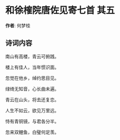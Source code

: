 # 和徐榷院唐佐见寄七首  其五

**作者**: 何梦桂

## 诗词内容

南山有高楼，青云可俯践。

楼上有佳人，当年惯识面。

忽觉在他乡，绰约思目见。

绿绮无知音，心长曲未遍。

青云在山头，将去还复恋。

人生不如云，欲见万里远。

恃有青铜镜，与君各分半。

忽来双鲤鱼，白璧何足羡。

